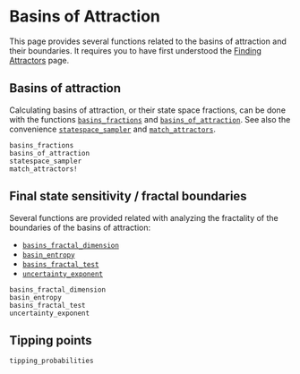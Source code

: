 # Basins of Attraction
This page provides several functions related to the basins of attraction and their boundaries. It requires you to have first understood the [Finding Attractors](@ref) page.


## Basins of attraction
Calculating basins of attraction, or their state space fractions, can be done with the functions [`basins_fractions`](@ref) and [`basins_of_attraction`](@ref). See also the convenience [`statespace_sampler`](@ref) and [`match_attractors`](@ref).

```@docs
basins_fractions
basins_of_attraction
statespace_sampler
match_attractors!
```

## Final state sensitivity / fractal boundaries
Several functions are provided related with analyzing the fractality of the boundaries of the basins of attraction:

* [`basins_fractal_dimension`](@ref)
* [`basin_entropy`](@ref)
* [`basins_fractal_test`](@ref)
* [`uncertainty_exponent`](@ref)

```@docs
basins_fractal_dimension
basin_entropy
basins_fractal_test
uncertainty_exponent
```

## Tipping points
```@docs
tipping_probabilities
```